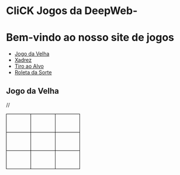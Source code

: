 # CliCK Jogos da DeepWeb-<!DOCTYPE html>
<html>
  <head>
    <title>Jogos</title>
  </head>
  <body>
    <h1>Bem-vindo ao nosso site de jogos</h1>
    <nav>
      <ul>
        <li><a href="#jogo-da-velha">Jogo da Velha</a></li>
        <li><a href="#xadrez">Xadrez</a></li>
        <li><a href="#tiro-ao-alvo">Tiro ao Alvo</a></li>
        <li><a href="#roleta-da-sorte">Roleta da Sorte</a></li>
      </ul>
    </nav>
    <h2 id="jogo-da-velha">Jogo da Velha</h2>
      // <!DOCTYPE html>
<html>
  <head>
    <style>
      table {
        border-collapse: collapse;
      }
      td {
        width: 50px;
        height: 50px;
        text-align: center;
        vertical-align: middle;
        border: 1px solid black;
      }
    </style>
  </head>
  <body>
    <table id="game">
      <tr>
        <td id="0"></td>
        <td id="1"></td>
        <td id="2"></td>
      </tr>
      <tr>
        <td id="3"></td>
        <td id="4"></td>
        <td id="5"></td>
      </tr>
      <tr>
        <td id="6"></td>
        <td id="7"></td>
        <td id="8"></td>
      </tr>
    </table>
    <script>
      const cells = document.querySelectorAll("td");
      let currentPlayer = "X";
      
      for (const cell of cells) {
        cell.addEventListener("click", handleClick);
      }
      
      function handleClick() {
        if (this.textContent === "") {
          this.textContent = currentPlayer;
          
          if (checkWin(currentPlayer)) {
            alert(`Jogador ${currentPlayer} venceu!`);
            reset();
          } else if (checkDraw()) {
            alert("Empate!");
            reset();
          } else {
            switchPlayer();
          }
        }
      }
      
      function checkWin(player) {
        const winCombinations = [
          [0, 1, 2],
          [3, 4, 5],
          [6, 7, 8],
          [0, 3, 6],
          [1, 4, 7],
          [2, 5, 8],
          [0, 4, 8],
          [2, 4, 6]
        ];
        
        for (const combination of winCombinations) {
          const [a, b, c] = combination;
          
          if (cells[a].textContent === player &&
              cells[b].textContent === player &&
              cells[c].textContent === player) {
            return true;
          }
        }
        
        return false;
      }
      
      function checkDraw() {
        for (const cell of cells) {
          if (cell.textContent === "") {
            return false;
          }
        }
        
        return true;
      }
      
      function switchPlayer() {
        currentPlayer = currentPlayer === "X" ? "O" : "X";
      }
      
      function reset() {
        for (const cell of cells) {
          cell.textContent = "";
        }
        
        currentPlayer = "X";
      }
    </script>
  </body>
</html>
    </script>
  </body>
</html>

